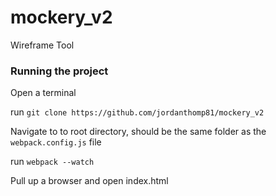 # mockery_v2
Wireframe Tool


### Running the project
Open a terminal

run `git clone https://github.com/jordanthomp81/mockery_v2`

Navigate to to root directory, should be the same folder as the `webpack.config.js` file

run `webpack --watch`

Pull up a browser and open index.html
